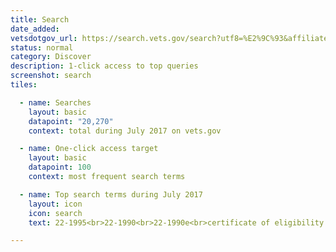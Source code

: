 ```yaml
---
title: Search
date_added:
vetsdotgov_url: https://search.vets.gov/search?utf8=%E2%9C%93&affiliate=vets.gov_search
status: normal
category: Discover
description: 1-click access to top queries
screenshot: search
tiles:

  - name: Searches
    layout: basic
    datapoint: "20,270"
    context: total during July 2017 on vets.gov

  - name: One-click access target
    layout: basic
    datapoint: 100
    context: most frequent search terms

  - name: Top search terms during July 2017
    layout: icon
    icon: search
    text: 22-1995<br>22-1990<br>22-1990e<br>certificate of eligibility

---
```

